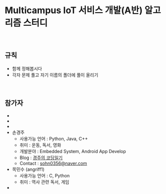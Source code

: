 # Multicampus IoT 서비스 개발(A반) 알고리즘 스터디

　

## 규칙

* 함께 정해봅시다
*  각자 문제 풀고 자기 이름의 폴더에 풀이 올리기

　

## 참가자

* 
*  
*  
* 손경주
  * 사용가능 언어 : Python, Java, C++
  * 취미 : 운동, 독서, 영화
  * 개발분야 : Embedded System, Android App Develop
  * Blog : [경주의 코딩일기](https://sohn0356-git.github.io)
  * Contact : sohn0356@naver.com  
* 목민수 (angriff1)
  *  사용가능 언어 : C, Python
  *  취미 : 역사 관련 독서, 게임
*  
